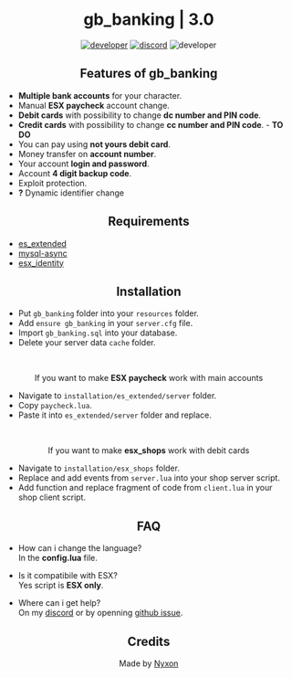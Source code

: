 <div align="center">

# gb_banking | 3.0

[![developer](https://img.shields.io/badge/Developer-Nyxon-c92aa7.svg?style=flat)](https://github.com/Nyxonn)
[![discord](https://img.shields.io/badge/Discord-Nyxon%234418-942ac9.svg?style=flat)](https://discordapp.com/users/690624129153630248)
![developer](https://img.shields.io/badge/Version-3.0-blueviolet.svg?style=flat)

## Features of gb_banking

</div>

- **Multiple bank accounts** for your character.
- Manual **ESX paycheck** account change.
- **Debit cards** with possibility to change **dc number and PIN code**.
- **Credit cards** with possibility to change **cc number and PIN code**. - **TO DO**
- You can pay using **not yours debit card**.
- Money transfer on **account number**.
- Your account **login and password**.
- Account **4 digit backup code**.
- Exploit protection.
- **?** Dynamic identifier change

<div align="center">

## Requirements

</div>

- [es_extended](https://github.com/esx-framework/es_extended/tree/v1-final)
- [mysql-async](https://github.com/brouznouf/fivem-mysql-async)
- [esx_identity](https://github.com/esx-framework/esx_identity)

<div align="center">

## Installation

</div>

- Put `gb_banking` folder into your `resources` folder.
- Add `ensure gb_banking` in your `server.cfg` file.
- Import `gb_banking.sql` into your database.
- Delete your server data `cache` folder.
<br>
<div align="center">

If you want to make **ESX paycheck** work with main accounts

</div>

- Navigate to `installation/es_extended/server` folder.
- Copy `paycheck.lua`.
- Paste it into `es_extended/server` folder and replace.
<br>
<div align="center">

If you want to make **esx_shops** work with debit cards

</div>

- Navigate to `installation/esx_shops` folder.
- Replace and add events from `server.lua` into your shop server script.
- Add function and replace fragment of code from `client.lua` in your shop client script.

<div align="center">

## FAQ

</div>

- How can i change the language?<br />
In the **config.lua** file.

- Is it compatibile with ESX?<br />
Yes script is **ESX only**.

- Where can i get help?<br />
On my [discord](https://discord.gg/ZMay76X) or by openning [github issue](https://github.com/Nyxonn/gb_banking/issues).

<div align="center">

## Credits

Made by [Nyxon](https://github.com/Nyxonn)

</div>

